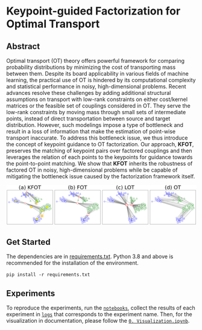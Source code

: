 # Keypoint-guided Factorization for Optimal Transport

## Abstract
Optimal transport (OT) theory offers powerful framework for comparing probability distributions by minimizing the cost of transporting mass between them. Despite its board applicability in various fields of machine learning, the practical use of OT is hindered by its computational complexity and statistical performance in noisy, high-dimensional problems. Recent advances resolve these challenges by adding additional structural assumptions on transport with low-rank constraints on either cost/kernel matrices or the feasible set of couplings considered in OT. They serve the low-rank constraints by moving mass through small sets of intermediate points, instead of direct transportation between source and target distribution. However, such modelings impose a type of bottleneck and result in a loss of information that make the estimation of point-wise transport inaccurate. To address this bottleneck issue,  we thus introduce the concept of keypoint guidance to OT factorization. Our approach, **KFOT**, preserves the matching of keypoint pairs over factored couplings and then leverages the relation of each points to the keypoints for guidance towards the point-to-point matching. We show that **KFOT** inherits the robustness of factored OT in noisy, high-dimensional problems while be capable of mitigating the bottleneck issue caused by the factorization framework itself.

![image](https://github.com/minhngt62/ot-kpgf/blob/main/assets/showcase.png)

## Get Started
The dependencies are in [requirements.txt](https://github.com/minhngt62/ot-kpgf/blob/main/requirements.txt). Python 3.8 and above is recommended for the installation of the environment.
```
pip install -r requirements.txt
```

## Experiments
To reproduce the experiments, run the [`notebooks`](https://github.com/minhngt62/ot-kpgf/tree/main/notebooks), collect the results of each experiment in [`logs`](https://husteduvn-my.sharepoint.com/:u:/g/personal/minh_nt204885_sis_hust_edu_vn/EX8tWH_VzR5DpY0KMKn7InMBG7jp8lsDVo0ipnGkVaXjow?e=77Zesh) that corresponds to the experiment name. Then, for the visualization in documentation, please follow the [`0. Visualization.ipynb`](https://github.com/minhngt62/ot-kpgf/blob/main/notebooks/__0.%20Visualization.ipynb).
